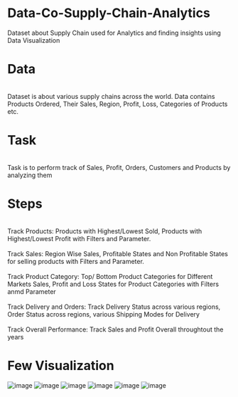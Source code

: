 # Data-Co-Supply-Chain-Analytics
Dataset about Supply Chain used for Analytics and finding insights using Data Visualization

# Data
<br> Dataset is about various supply chains across the world. Data contains Products Ordered, Their Sales, Region, Profit, Loss, Categories of Products etc.</br>

# Task
<br> Task is to perform track of Sales, Profit, Orders, Customers and Products by analyzing them </br>

# Steps
<br> Track Products: Products with Highest/Lowest Sold, Products with Highest/Lowest Profit with Filters and Parameter.</br>
<br> Track Sales: Region Wise Sales, Profitable States and Non Profitable States for selling products with Filters and Parameter.</br>
<br> Track Product Category: Top/ Bottom Product Categories for Different Markets Sales, Profit and Loss States for Product Categories with Filters anmd Parameter</br>
<br> Track Delivery and Orders: Track Delivery Status across various regions, Order Status  across regions, various Shipping Modes for Delivery </br>
<br> Track Overall Performance: Track Sales and Profit Overall throughtout the years </br>

# Few Visualization
![image](https://user-images.githubusercontent.com/55294349/132801932-db8781d3-dfc6-49bf-a808-aad4cfce3c1c.png)
![image](https://user-images.githubusercontent.com/55294349/132801953-4934b389-5d3c-4b3e-8634-309264e994c0.png)
![image](https://user-images.githubusercontent.com/55294349/132801977-62e1090f-9404-4f09-9787-b39db96fd123.png)
![image](https://user-images.githubusercontent.com/55294349/132802031-16fdfa41-c56c-4cdd-aa31-74c52cac5cdd.png)
![image](https://user-images.githubusercontent.com/55294349/132802070-014536b9-2100-44ea-aa08-6d445ead898b.png)
![image](https://user-images.githubusercontent.com/55294349/132802203-ba42d5ff-f742-42a7-8488-202db962d173.png)



